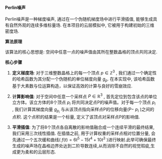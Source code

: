 #### Perlin噪声
Perlin噪声是一种梯度噪声, 通过在一个伪随机梯度场中进行平滑插值, 能够生成具有自然外观的连续多维标量场. 在本项目的云层模拟中, 它被用于构建初始的三维密度场.

**算法原理**

该算法的核心思想是: 空间中任意一点的噪声值由其所在整数晶格的顶点共同决定.

**核心步骤**

1. **定义梯度场**: 对于三维整数晶格上的每一个顶点 $p\in\mathbb{Z}^3$ , 我们通过一个确定性的哈希函数为其分配一个伪随机的单位梯度向量 $g_p$. 在本实现中, 该哈希函数基于大素数与位运算构造，以保证高效的计算与良好的雪崩效应.

2. **计算影响值**: 对于空间中任意一个采样点 $P\in\mathbb{R}^3$ , 首先定位到包含该点的单位立方体。该立方体的8个顶点 $p_i$ 将共同决定点P的噪声值。对于每一个顶点 $p_i$ , 我们计算其梯度向量 $g_{p_i}$ 与从该顶点指向采样点P的位移向量(P− $p_i$ )之间的点积. 这个点积的结果是一个标量, 定义了该顶点对采样点P的影响值.

3. **平滑插值**: 为了将8个顶点各自离散的影响值融合成一个连续平滑的最终结果, 我们采用三次线性插值. 在插值之前, 用于计算权重的采样点相对位置分量, 会先通过一个五次缓和曲线( $f(t)=6t^5-15t^4+10t^3$ )进行映射.此举可确保最终生成的噪声场在晶格边界处达到二阶导数连续,从而消除不自然的视觉瑕疵,生成更为柔和的云层形态.

